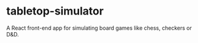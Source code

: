 # tabletop-simulator
A React front-end app for simulating board games like chess, checkers or D&amp;D.
